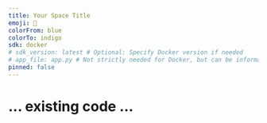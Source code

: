 ```yaml
---
title: Your Space Title
emoji: 🐳
colorFrom: blue
colorTo: indigo
sdk: docker
# sdk_version: latest # Optional: Specify Docker version if needed
# app_file: app.py # Not strictly needed for Docker, but can be informative
pinned: false
---
```


# ... existing code ... 